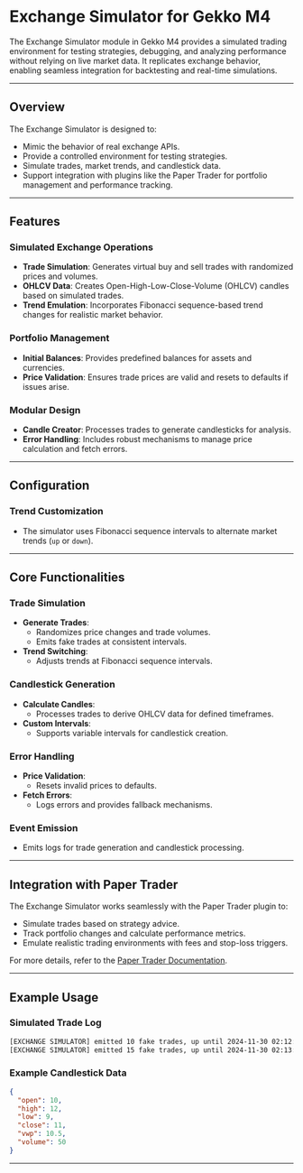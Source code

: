 # Exchange Simulator for Gekko M4

The Exchange Simulator module in Gekko M4 provides a simulated trading environment for testing strategies, debugging, and analyzing performance without relying on live market data. It replicates exchange behavior, enabling seamless integration for backtesting and real-time simulations.

---

## Overview

The Exchange Simulator is designed to:
- Mimic the behavior of real exchange APIs.
- Provide a controlled environment for testing strategies.
- Simulate trades, market trends, and candlestick data.
- Support integration with plugins like the Paper Trader for portfolio management and performance tracking.

---

## Features

### Simulated Exchange Operations
- **Trade Simulation**: Generates virtual buy and sell trades with randomized prices and volumes.
- **OHLCV Data**: Creates Open-High-Low-Close-Volume (OHLCV) candles based on simulated trades.
- **Trend Emulation**: Incorporates Fibonacci sequence-based trend changes for realistic market behavior.

### Portfolio Management
- **Initial Balances**: Provides predefined balances for assets and currencies.
- **Price Validation**: Ensures trade prices are valid and resets to defaults if issues arise.

### Modular Design
- **Candle Creator**: Processes trades to generate candlesticks for analysis.
- **Error Handling**: Includes robust mechanisms to manage price calculation and fetch errors.

---

## Configuration
### Trend Customization
- The simulator uses Fibonacci sequence intervals to alternate market trends (`up` or `down`).

---

## Core Functionalities

### Trade Simulation
- **Generate Trades**:
  - Randomizes price changes and trade volumes.
  - Emits fake trades at consistent intervals.
- **Trend Switching**:
  - Adjusts trends at Fibonacci sequence intervals.

### Candlestick Generation
- **Calculate Candles**:
  - Processes trades to derive OHLCV data for defined timeframes.
- **Custom Intervals**:
  - Supports variable intervals for candlestick creation.

### Error Handling
- **Price Validation**:
  - Resets invalid prices to defaults.
- **Fetch Errors**:
  - Logs errors and provides fallback mechanisms.

### Event Emission
- Emits logs for trade generation and candlestick processing.

---

## Integration with Paper Trader

The Exchange Simulator works seamlessly with the Paper Trader plugin to:
- Simulate trades based on strategy advice.
- Track portfolio changes and calculate performance metrics.
- Emulate realistic trading environments with fees and stop-loss triggers.

For more details, refer to the [Paper Trader Documentation](https://github.com/universalbit-dev/gekko-m4-globular-cluster/blob/master/plugins/paperTrader/paperTrader.md).

---

## Example Usage

### Simulated Trade Log
```bash
[EXCHANGE SIMULATOR] emitted 10 fake trades, up until 2024-11-30 02:12:54.
[EXCHANGE SIMULATOR] emitted 15 fake trades, up until 2024-11-30 02:13:34.
```

### Example Candlestick Data
```json
{
  "open": 10,
  "high": 12,
  "low": 9,
  "close": 11,
  "vwp": 10.5,
  "volume": 50
}
```

---
